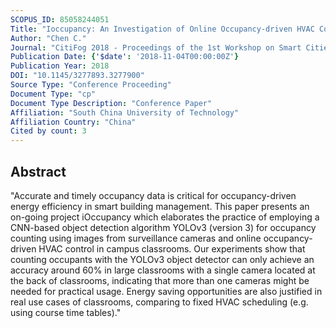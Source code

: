```yaml
---
SCOPUS_ID: 85058244051
Title: "Ioccupancy: An Investigation of Online Occupancy-driven HVAC Control in Campus Classrooms"
Author: "Chen C."
Journal: "CitiFog 2018 - Proceedings of the 1st Workshop on Smart Cities and Fog Computing, Part of SenSys 2018"
Publication Date: {'$date': '2018-11-04T00:00:00Z'}
Publication Year: 2018
DOI: "10.1145/3277893.3277900"
Source Type: "Conference Proceeding"
Document Type: "cp"
Document Type Description: "Conference Paper"
Affiliation: "South China University of Technology"
Affiliation Country: "China"
Cited by count: 3
---
```


## Abstract
"Accurate and timely occupancy data is critical for occupancy-driven energy efficiency in smart building management. This paper presents an on-going project iOccupancy which elaborates the practice of employing a CNN-based object detection algorithm YOLOv3 (version 3) for occupancy counting using images from surveillance cameras and online occupancy-driven HVAC control in campus classrooms. Our experiments show that counting occupants with the YOLOv3 object detector can only achieve an accuracy around 60% in large classrooms with a single camera located at the back of classrooms, indicating that more than one cameras might be needed for practical usage. Energy saving opportunities are also justified in real use cases of classrooms, comparing to fixed HVAC scheduling (e.g. using course time tables)."
